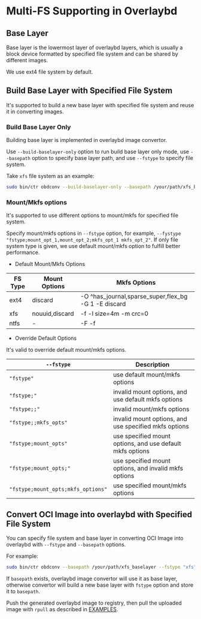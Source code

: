 # Multi-FS Supporting in Overlaybd

## Base Layer
Base layer is the lowermost layer of overlaybd layers, which is usually a block device formatted by specified file system and can be shared by different images.

We use ext4 file system by default.

## Build Base Layer with Specified File System
It's supported to build a new base layer with specified file system and reuse it in converting images.

### Build Base Layer Only
Building base layer is implemented in overlaybd image convertor.

Use `--build-baselayer-only` option to run build base layer only mode, use `--basepath` option to specify base layer path, and use `--fstype` to specify file system.

Take `xfs` file system as an example:

```bash
sudo bin/ctr obdconv --build-baselayer-only --basepath /your/path/xfs_baselayer --fstype "xfs"
```

### Mount/Mkfs options
It's supported to use different options to mount/mkfs for specified file system.

Specify mount/mkfs options in `--fstype` option, for example, `--fystype "fstype;mount_opt_1,mount_opt_2;mkfs_opt_1 mkfs_opt_2"`.
If only file system type is given, we use default mount/mkfs option to fulfill better performance.

+ Default Mount/Mkfs Options

|FS Type|Mount Options|Mkfs Options|
|---|---|---|
|ext4|discard|-O ^has_journal,sparse_super,flex_bg -G 1 -E discard|
|xfs|nouuid,discard|-f -l size=4m -m crc=0|
|ntfs|-|-F -f|

+ Override Default Options

It's valid to override default mount/mkfs options.

|`--fstype`|Description|
|---|---|
|`"fstype"`|use default mount/mkfs options|
|`"fstype;"`|invalid mount options, and use default mkfs options|
|`"fstype;;"`|invalid mount/mkfs options|
|`"fstype;;mkfs_opts"`|invalid mount options, and use specified mkfs options|
|`"fstype;mount_opts"`|use specified mount options, and use default mkfs options|
|`"fstype;mount_opts;"`|use specified mount options, and invalid mkfs options|
|`"fstype;mount_opts;mkfs_options"`|use specified mount/mkfs options|

## Convert OCI Image into overlaybd with Specified File System
You can specify file system and base layer in converting OCI Image into overlaybd with `--fstype` and `--basepath` options.

For example:

```bash
sudo bin/ctr obdconv --basepath /your/path/xfs_baselayer --fstype "xfs" registry.hub.docker.com/library/redis:6.2.1 localhost:5000/redis:6.2.1_obd_xfs
```

If `basepath` exists, overlaybd image convertor will use it as base layer, otherwise convertor will build a new base layer with `fstype` option and store it to `basepath`.

Push the generated overlaybd image to registry, then pull the uploaded image with `rpull` as described in [EXAMPLES](EXAMPLES.md).